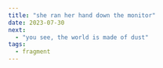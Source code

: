 ```yaml
---
title: "she ran her hand down the monitor"
date: 2023-07-30
next:
  - "you see, the world is made of dust"
tags: 
  - fragment
---
```

